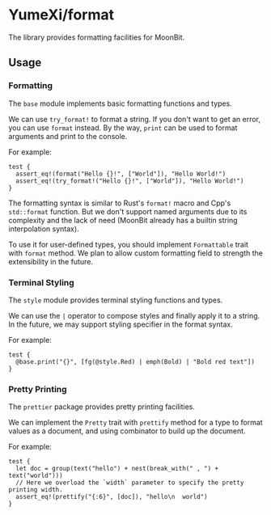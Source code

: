 # YumeXi/format

The library provides formatting facilities for MoonBit.

## Usage

### Formatting

The `base` module implements basic formatting functions and types.

We can use `try_format!` to format a string. If you don't want to get an error, you can use `format` instead. By the way, `print` can be used to format arguments and print to the console.

For example:

```moonbit
test {
  assert_eq!(format("Hello {}!", ["World"]), "Hello World!")
  assert_eq!(try_format!("Hello {}!", ["World"]), "Hello World!")
}
```

The formatting syntax is similar to Rust's `format!` macro and Cpp's `std::format` function. But we don't support named arguments due to its complexity and the lack of need (MoonBit already has a builtin string interpolation syntax).

To use it for user-defined types, you should implement `Formattable` trait with `format` method. We plan to allow custom formatting field to strength the extensibility in the future.

### Terminal Styling

The `style` module provides terminal styling functions and types.

We can use the `|` operator to compose styles and finally apply it to a string.
In the future, we may support styling specifier in the format syntax.

For example:

```moonbit
test {
  @base.print("{}", [fg(@style.Red) | emph(Bold) | "Bold red text"])
}
```

### Pretty Printing

The `prettier` package provides pretty printing facilities.

We can implement the `Pretty` trait with `prettify` method for a type to format values as a document, and using combinator to build up the document.

For example:
```moonbit
test {
  let doc = group(text("hello") + nest(break_with(" , ") + text("world")))
  // Here we overload the `width` parameter to specify the pretty printing width.
  assert_eq!(prettify("{:6}", [doc]), "hello\n  world")
}
```
